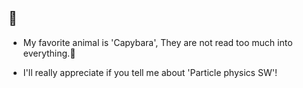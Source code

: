##  👋




- My favorite animal is 'Capybara', They are not read too much into everything.🥰

- I'll really appreciate if you tell me about 'Particle physics SW'!
